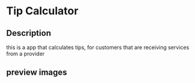 # **Tip Calculator**

## **Description**
this is a app that calculates tips, for customers that are receiving services from a provider

## **preview images**
